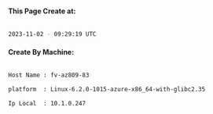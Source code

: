 
   
#### This Page Create at:

```bash

2023-11-02 - 09:29:19 UTC

```

#### Create By Machine:

```bash

Host Name : fv-az809-83

platform  : Linux-6.2.0-1015-azure-x86_64-with-glibc2.35

Ip Local  : 10.1.0.247

```

